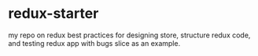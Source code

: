 # redux-starter
my repo on redux best practices for designing store, structure redux code, and testing redux app with bugs slice as an example.
